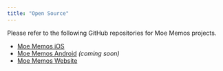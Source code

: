 ```yaml
---
title: "Open Source"
---
```


Please refer to the following GitHub repositories for Moe Memos projects.

* [Moe Memos iOS](http://github.com/mudkipme/MoeMemos)
* [Moe Memos Android](http://github.com/mudkipme/MoeMemosAndroid) *(coming soon)*
* [Moe Memos Website](https://github.com/mudkipme/memos.moe)